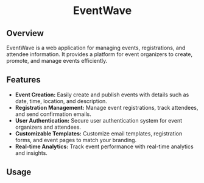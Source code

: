 <h1 align="center">EventWave</h1>

## Overview

EventWave is a web application for managing events, registrations, and attendee information. It provides a platform for event organizers to create, promote, and manage events efficiently.

## Features

- <b>Event Creation:</b> Easily create and publish events with details such as date, time, location, and description.
- <b>Registration Management:</b> Manage event registrations, track attendees, and send confirmation emails.
- <b>User Authentication:</b> Secure user authentication system for event organizers and attendees.
- <b>Customizable Templates:</b> Customize email templates, registration forms, and event pages to match your branding.
- <b>Real-time Analytics:</b> Track event performance with real-time analytics and insights.

## Usage
